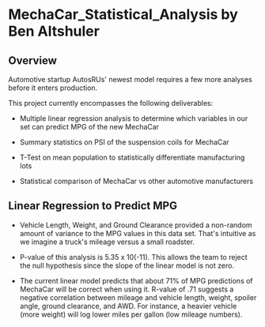 # MechaCar_Statistical_Analysis by Ben Altshuler

## Overview
Automotive startup AutosRUs' newest model requires a few more analyses before it enters production. 

This project currently encompasses the following deliverables:

- Multiple linear regression analysis to determine which variables in our set can predict MPG of the new MechaCar

- Summary statistics on PSI of the suspension coils for MechaCar

- T-Test on mean population to statistically differentiate manufacturing lots

- Statistical comparison of MechaCar vs other automotive manufacturers

## Linear Regression to Predict MPG

- Vehicle Length, Weight, and Ground Clearance provided a non-random amount of variance to the MPG values in this data set. That's intuitive as we imagine a truck's mileage versus a small roadster.

- P-value of this analysis is 5.35 x 10(-11). This allows the team to reject the null hypothesis since the slope of the linear model is not zero. 

- The current linear model predicts that about 71% of MPG predictions of MechaCar will be correct when using it. R-value of .71 suggests a negative correlation between mileage and vehicle length, weight, spoiler angle, ground clearance, and AWD. For instance, a heavier vehicle (more weight) will log lower miles per gallon (low mileage numbers). 

